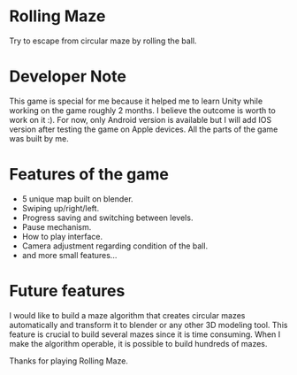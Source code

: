 # Rolling Maze
 Try to escape from circular maze by rolling the ball.
 
# Developer Note
This game is special for me because it helped me to learn Unity while working on the game roughly 2 months.
I believe the outcome is worth to work on it :). For now, only Android version is available but I will add
IOS version after testing the game on Apple devices.
All the parts of the game was built by me.

# Features of the game
- 5 unique map built on blender.
- Swiping up/right/left.
- Progress saving and switching between levels. 
- Pause mechanism.
- How to play interface.
- Camera adjustment regarding condition of the ball.
- and more small features...

# Future features
I would like to build a maze algorithm that creates circular mazes automatically and transform it to blender 
or any other 3D modeling tool. This feature is crucial to build several mazes since it is time consuming.
When I make the algorithm operable, it is possible to build hundreds of mazes.

Thanks for playing Rolling Maze.